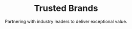 ---
enable: true
title: Trusted Brands
subtitle: Partnering with industry leaders to deliver exceptional value.
brand_list:
  - name: "Apollo Neuro"
    logo: "/images/trusted-brands/Apollo.png"
    website: "https://apolloneuro.com/"
  - name: "Aya Healthcare"
    logo: "/images/trusted-brands/Aya.png"
    website: "https://ayacare.com/"
  - name: "Baubap"
    logo: "/images/trusted-brands/Baubap.png"
    website: "https://www.baubap.com/"
  - name: "Brain Ritual"
    logo: "/images/trusted-brands/Brain.png"
    website: "https://www.brainritual.com/"
  - name: "ClinicOm"
    logo: "/images/trusted-brands/Clinic.png"
    website: "https://clinicom.com/"
  - name: "Colossal"
    logo: "/images/trusted-brands/Colossal.png"
    website: "https://colossal.com/"
  - name: "GravyWork"
    logo: "/images/trusted-brands/Gravy.png"
    website: "https://www.gravywork.com/"
  - name: "Healthy Young Minds"
    logo: "/images/trusted-brands/Healthy.png"
    website: "https://www.healthyyoungminds.co"
  - name: "Human Intelligence"
    logo: "/images/trusted-brands/Human.png"
    website: "https://www.humantelligence.com/"
  - name: "Marino"
    logo: "/images/trusted-brands/Marino.png"
    website: "https://marino.com/"
  - name: "SoulSpring"
    logo: "/images/trusted-brands/Soul.png"
    website: "https://soulspring.world"
  - name: "Vegetable and Butcher"
    logo: "/images/trusted-brands/Vegetable.png"
    website: "https://vegetableandbutcher.com/"

---